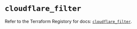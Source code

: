 # `cloudflare_filter`

Refer to the Terraform Registory for docs: [`cloudflare_filter`](https://www.terraform.io/docs/providers/cloudflare/r/filter).
